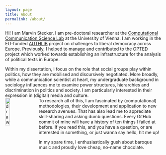 ```yaml
---
layout: page
title: About
permalink: /about/
---
```


Hi! I am Marvin Stecker. I am pre-doctoral researcher at the <a href="https://compcommlab.univie.ac.at/">Computational Communication Science Lab</a> at the University of Vienna. I am working in the EU-funded <a href="https://authlib.eu/">AUTHLIB</a> project on challenges to liberal democracy across Europe. Previously, I helped to manage and contributed to the <a href="https://opted.eu">OPTED</a> project which worked towards establishing an infrastructure for the analysis of political texts in Europe.<br/>

Within my dissertation, I focus on the role that social groups play within politics, how they are mobilised and discursively negotiated.
More broadly, while a communication scientist at heart, my undergraduate background in sociology influences me to examine power structures, hierarchies and discrimination in politics and society. I am particularly interested in their expression in (digital) media and culture. <br/>
<img src="https://media.giphy.com/media/BgBf6pW9qOgQU/giphy.gif" alt="drawing" align="left" width="15%" style="padding-right: 1%; min-width: 100px"/>To research all of this, I am fascinated by (computational) methodologies, their development and application to new research avenues. That has also lead me to appreciate skill-sharing and asking dumb questions. Every GitHub commit of mine will have a history of ten things I failed at before.
If you read this, and you have a question, or are interested in something, or just wanna say hello, hit me up!

In my spare time, I enthusiastically gush about baroque music and proudly love cheap, no-name chocolate.


[jekyll-organization]: https://github.com/jekyll
